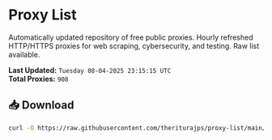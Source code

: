 # Proxy List

Automatically updated repository of free public proxies. Hourly refreshed HTTP/HTTPS proxies for web scraping, cybersecurity, and testing. Raw list available.

**Last Updated:** `Tuesday 08-04-2025 23:15:15 UTC`  
**Total Proxies:** `908`

## 📥 Download
```bash
curl -O https://raw.githubusercontent.com/theriturajps/proxy-list/main/proxies.txt
